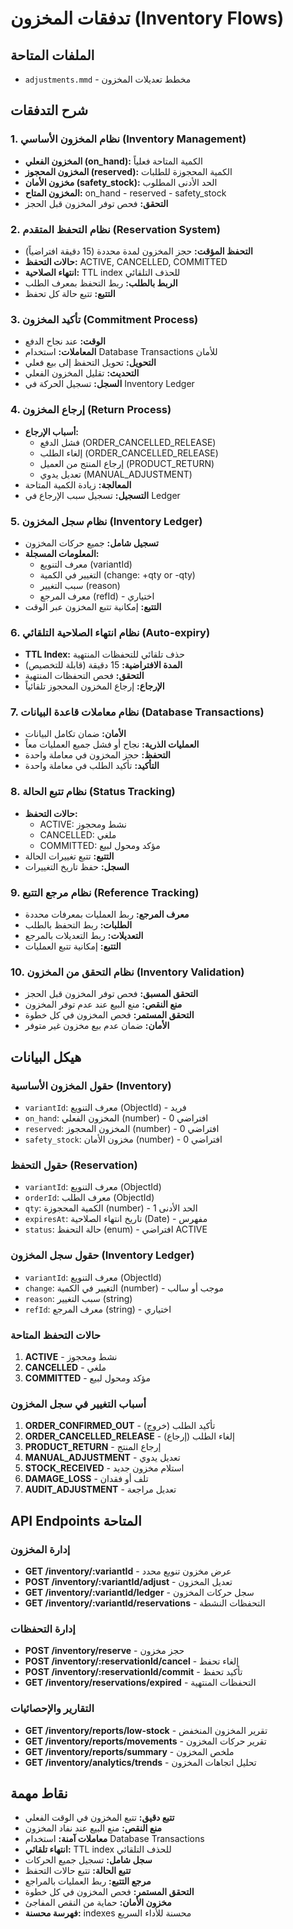 # تدفقات المخزون (Inventory Flows)

## الملفات المتاحة
- `adjustments.mmd` - مخطط تعديلات المخزون

## شرح التدفقات

### 1. نظام المخزون الأساسي (Inventory Management)
- **المخزون الفعلي (on_hand):** الكمية المتاحة فعلياً
- **المخزون المحجوز (reserved):** الكمية المحجوزة للطلبات
- **مخزون الأمان (safety_stock):** الحد الأدنى المطلوب
- **المخزون المتاح:** on_hand - reserved - safety_stock
- **التحقق:** فحص توفر المخزون قبل الحجز

### 2. نظام التحفظ المتقدم (Reservation System)
- **التحفظ المؤقت:** حجز المخزون لمدة محددة (15 دقيقة افتراضياً)
- **حالات التحفظ:** ACTIVE, CANCELLED, COMMITTED
- **انتهاء الصلاحية:** TTL index للحذف التلقائي
- **الربط بالطلب:** ربط التحفظ بمعرف الطلب
- **التتبع:** تتبع حالة كل تحفظ

### 3. تأكيد المخزون (Commitment Process)
- **الوقت:** عند نجاح الدفع
- **المعاملات:** استخدام Database Transactions للأمان
- **التحويل:** تحويل التحفظ إلى بيع فعلي
- **التحديث:** تقليل المخزون الفعلي
- **السجل:** تسجيل الحركة في Inventory Ledger

### 4. إرجاع المخزون (Return Process)
- **أسباب الإرجاع:**
  - فشل الدفع (ORDER_CANCELLED_RELEASE)
  - إلغاء الطلب (ORDER_CANCELLED_RELEASE)
  - إرجاع المنتج من العميل (PRODUCT_RETURN)
  - تعديل يدوي (MANUAL_ADJUSTMENT)
- **المعالجة:** زيادة الكمية المتاحة
- **التسجيل:** تسجيل سبب الإرجاع في Ledger

### 5. نظام سجل المخزون (Inventory Ledger)
- **تسجيل شامل:** جميع حركات المخزون
- **المعلومات المسجلة:**
  - معرف التنويع (variantId)
  - التغيير في الكمية (change: +qty or -qty)
  - سبب التغيير (reason)
  - معرف المرجع (refId) - اختياري
- **التتبع:** إمكانية تتبع المخزون عبر الوقت

### 6. نظام انتهاء الصلاحية التلقائي (Auto-expiry)
- **TTL Index:** حذف تلقائي للتحفظات المنتهية
- **المدة الافتراضية:** 15 دقيقة (قابلة للتخصيص)
- **التحقق:** فحص التحفظات المنتهية
- **الإرجاع:** إرجاع المخزون المحجوز تلقائياً

### 7. نظام معاملات قاعدة البيانات (Database Transactions)
- **الأمان:** ضمان تكامل البيانات
- **العمليات الذرية:** نجاح أو فشل جميع العمليات معاً
- **التحفظ:** حجز المخزون في معاملة واحدة
- **التأكيد:** تأكيد الطلب في معاملة واحدة

### 8. نظام تتبع الحالة (Status Tracking)
- **حالات التحفظ:**
  - ACTIVE: نشط ومحجوز
  - CANCELLED: ملغي
  - COMMITTED: مؤكد ومحول لبيع
- **التتبع:** تتبع تغييرات الحالة
- **السجل:** حفظ تاريخ التغييرات

### 9. نظام مرجع التتبع (Reference Tracking)
- **معرف المرجع:** ربط العمليات بمعرفات محددة
- **الطلبات:** ربط التحفظ بالطلب
- **التعديلات:** ربط التعديلات بالمرجع
- **التتبع:** إمكانية تتبع العمليات

### 10. نظام التحقق من المخزون (Inventory Validation)
- **التحقق المسبق:** فحص توفر المخزون قبل الحجز
- **منع النقص:** منع البيع عند عدم توفر المخزون
- **التحقق المستمر:** فحص المخزون في كل خطوة
- **الأمان:** ضمان عدم بيع مخزون غير متوفر

## هيكل البيانات

### حقول المخزون الأساسية (Inventory)
- `variantId`: معرف التنويع (ObjectId) - فريد
- `on_hand`: المخزون الفعلي (number) - افتراضي 0
- `reserved`: المخزون المحجوز (number) - افتراضي 0
- `safety_stock`: مخزون الأمان (number) - افتراضي 0

### حقول التحفظ (Reservation)
- `variantId`: معرف التنويع (ObjectId)
- `orderId`: معرف الطلب (ObjectId)
- `qty`: الكمية المحجوزة (number) - الحد الأدنى 1
- `expiresAt`: تاريخ انتهاء الصلاحية (Date) - مفهرس
- `status`: حالة التحفظ (enum) - افتراضي ACTIVE

### حقول سجل المخزون (Inventory Ledger)
- `variantId`: معرف التنويع (ObjectId)
- `change`: التغيير في الكمية (number) - موجب أو سالب
- `reason`: سبب التغيير (string)
- `refId`: معرف المرجع (string) - اختياري

### حالات التحفظ المتاحة
1. **ACTIVE** - نشط ومحجوز
2. **CANCELLED** - ملغي
3. **COMMITTED** - مؤكد ومحول لبيع

### أسباب التغيير في سجل المخزون
1. **ORDER_CONFIRMED_OUT** - تأكيد الطلب (خروج)
2. **ORDER_CANCELLED_RELEASE** - إلغاء الطلب (إرجاع)
3. **PRODUCT_RETURN** - إرجاع المنتج
4. **MANUAL_ADJUSTMENT** - تعديل يدوي
5. **STOCK_RECEIVED** - استلام مخزون جديد
6. **DAMAGE_LOSS** - تلف أو فقدان
7. **AUDIT_ADJUSTMENT** - تعديل مراجعة

## API Endpoints المتاحة

### إدارة المخزون
- **GET /inventory/:variantId** - عرض مخزون تنويع محدد
- **POST /inventory/:variantId/adjust** - تعديل المخزون
- **GET /inventory/:variantId/ledger** - سجل حركات المخزون
- **GET /inventory/:variantId/reservations** - التحفظات النشطة

### إدارة التحفظات
- **POST /inventory/reserve** - حجز مخزون
- **POST /inventory/:reservationId/cancel** - إلغاء تحفظ
- **POST /inventory/:reservationId/commit** - تأكيد تحفظ
- **GET /inventory/reservations/expired** - التحفظات المنتهية

### التقارير والإحصائيات
- **GET /inventory/reports/low-stock** - تقرير المخزون المنخفض
- **GET /inventory/reports/movements** - تقرير حركات المخزون
- **GET /inventory/reports/summary** - ملخص المخزون
- **GET /inventory/analytics/trends** - تحليل اتجاهات المخزون

## نقاط مهمة
- **تتبع دقيق:** تتبع المخزون في الوقت الفعلي
- **منع النقص:** منع البيع عند نفاد المخزون
- **معاملات آمنة:** استخدام Database Transactions
- **انتهاء تلقائي:** TTL index للحذف التلقائي
- **سجل شامل:** تسجيل جميع الحركات
- **تتبع الحالة:** تتبع حالات التحفظ
- **مرجع التتبع:** ربط العمليات بالمراجع
- **التحقق المستمر:** فحص المخزون في كل خطوة
- **مخزون الأمان:** حماية من النقص المفاجئ
- **فهرسة محسنة:** indexes محسنة للأداء السريع
